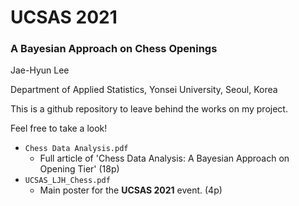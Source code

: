 # UCSAS 2021

### A Bayesian Approach on Chess Openings

Jae-Hyun Lee

Department of Applied Statistics, Yonsei University, Seoul, Korea



This is a github repository to leave behind the works on my project.

Feel free to take a look!



- `Chess Data Analysis.pdf`
  - Full article of 'Chess Data Analysis: A Bayesian Approach on Opening Tier' (18p)
- `UCSAS_LJH_Chess.pdf`
  - Main poster for the **UCSAS 2021** event. (4p)

